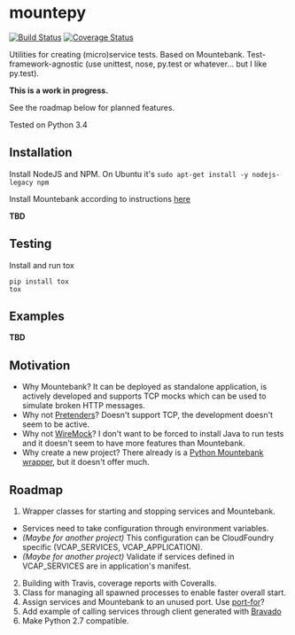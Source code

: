 mountepy
========

[![Build Status](https://travis-ci.org/butla/mountepy.svg?branch=master)](https://travis-ci.org/butla/mountepy)
[![Coverage Status](https://coveralls.io/repos/butla/mountepy/badge.svg?branch=master&service=github)](https://coveralls.io/github/butla/mountepy?branch=master)

Utilities for creating (micro)service tests. Based on Mountebank. Test-framework-agnostic (use unittest, nose, py.test or whatever... but I like py.test).

**This is a work in progress.**

See the roadmap below for planned features.

Tested on Python 3.4

## Installation
Install NodeJS and NPM. On Ubuntu it's `sudo apt-get install -y nodejs-legacy npm`

Install Mountebank according to instructions [here](https://github.com/bbyars/mountebank)

**TBD**

## Testing
Install and run tox
```
pip install tox
tox
```

## Examples
**TBD**

## Motivation
* Why Mountebank? It can be deployed as standalone application, is actively developed and supports TCP mocks which can be used to simulate broken HTTP messages.
* Why not [Pretenders](https://github.com/pretenders/pretenders)? Doesn't support TCP, the development doesn't seem to be active.
* Why not [WireMock](https://github.com/tomakehurst/wiremock)? I don't want to be forced to install Java to run tests and it doesn't seem to have more features than Mountebank.
* Why create a new project? There already is a [Python Mountebank wrapper](https://github.com/aholyoke/mountebank-python), but it doesn't offer much.

## Roadmap
1. Wrapper classes for starting and stopping services and Mountebank.
  * Services need to take configuration through environment variables.
  * *(Maybe for another project)* This configuration can be CloudFoundry specific (VCAP_SERVICES, VCAP_APPLICATION).
  * *(Maybe for another project)* Validate if services defined in VCAP_SERVICES are in application's manifest.
2. Building with Travis, coverage reports with Coveralls.
2. Class for managing all spawned processes to enable faster overall start.
3. Assign services and Mountebank to an unused port. Use [port-for](https://pypi.python.org/pypi/port-for/)?
4. Add example of calling services through client generated with [Bravado](https://github.com/Yelp/bravado)
5. Make Python 2.7 compatible.
